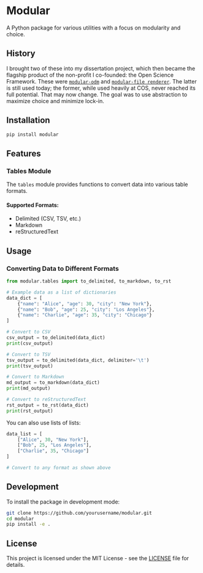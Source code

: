 # Modular

A Python package for various utilities with a focus on modularity and choice.

## History

I brought two of these into my dissertation project, which then became the flagship product of the non-profit I co-founded: the Open Science Framework. These were [`modular-odm`](https://github.com/cos-archives/modular-odm) and [`modular-file renderer`](https://github.com/CenterForOpenScience/modular-file-renderer). The latter is still used today; the former, while used heavily at COS, never reached its full potential. That may now change. The goal was to use abstraction to maximize choice and minimize lock-in.

## Installation

```bash
pip install modular
```

## Features

### Tables Module

The `tables` module provides functions to convert data into various table formats.

#### Supported Formats:
- Delimited (CSV, TSV, etc.)
- Markdown
- reStructuredText

## Usage

### Converting Data to Different Formats

```python
from modular.tables import to_delimited, to_markdown, to_rst

# Example data as a list of dictionaries
data_dict = [
    {"name": "Alice", "age": 30, "city": "New York"},
    {"name": "Bob", "age": 25, "city": "Los Angeles"},
    {"name": "Charlie", "age": 35, "city": "Chicago"}
]

# Convert to CSV
csv_output = to_delimited(data_dict)
print(csv_output)

# Convert to TSV
tsv_output = to_delimited(data_dict, delimiter='\t')
print(tsv_output)

# Convert to Markdown
md_output = to_markdown(data_dict)
print(md_output)

# Convert to reStructuredText
rst_output = to_rst(data_dict)
print(rst_output)
```

You can also use lists of lists:

```python
data_list = [
    ["Alice", 30, "New York"],
    ["Bob", 25, "Los Angeles"],
    ["Charlie", 35, "Chicago"]
]

# Convert to any format as shown above
```

## Development

To install the package in development mode:

```bash
git clone https://github.com/yourusername/modular.git
cd modular
pip install -e .
```

## License

This project is licensed under the MIT License - see the [LICENSE](LICENSE) file for details.

